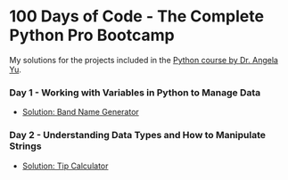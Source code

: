 # 100 Days of Code - The Complete Python Pro Bootcamp 

My solutions for the projects included in the [Python course by Dr. Angela Yu](https://www.udemy.com/course/100-days-of-code/).

### Day 1 - Working with Variables in Python to Manage Data
* [Solution: Band Name Generator](band-name-generator/.)

### Day 2 - Understanding Data Types and How to Manipulate Strings
* [Solution: Tip Calculator](tip_calculator/.)